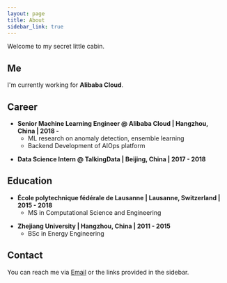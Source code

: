 ```yaml
---
layout: page
title: About
sidebar_link: true
---
```


Welcome to my secret little cabin.


## Me

I'm currently working for **Alibaba Cloud**.


## Career

- **Senior Machine Learning Engineer @ Alibaba Cloud \| Hangzhou, China \| 2018 -**
	+ ML research on anomaly detection, ensemble learning
	+ Backend Development of AIOps platform

[]()

- **Data Science Intern @ TalkingData \| Beijing, China \| 2017 - 2018**


## Education

-  **École polytechnique fédérale de Lausanne \| Lausanne, Switzerland \| 2015 - 2018**
	+ MS in Computational Science and Engineering

[]() <!--as blank line-->

- **Zhejiang University \| Hangzhou, China \| 2011 - 2015**
	+ BSc in Energy Engineering


## Contact

You can reach me via [Email](mailto:mcjxgu@163.com) or the links provided in the sidebar.
